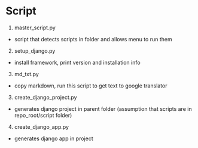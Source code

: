# Script

1. master_script.py
- script that detects scripts in folder and allows menu to run them
2. setup_django.py
- install framework, print version and installation info
3. md_txt.py
- copy markdown, run this script to get text to google translator
3. create_django_project.py
- generates django project in parent folder (assumption that scripts are in repo_root/script folder)
4. create_django_app.py
- generates django app in project